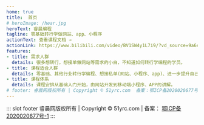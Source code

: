 ```yaml
---
home: true
title:  首页
# heroImage: /hear.jpg
heroText: 睿晨编程
tagline: 零基础转行学做网站、app、小程序
actionText: 查看课程文档 →
actionLink: https://www.bilibili.com/video/BV1SW4y1L7i9/?vd_source=9a6ee0d7e6c1657e4a7381c1f8f18f4b
features:
- title: 需求人群
  details: 很多想转行，想接单做网站等需求的小白，不知道如何转行学编程的学员。
- title: 课程适合人群
  details: 零基础、其他行业转行学编程、想接私单(网站、小程序、app)、进一步提升自己知识能力的人。
- title: 课程体系
  details: 课程安排从基础入门开始，由网站开发到移动端小程序、APP的讲解。
# footer: 睿晨网版权所有 | Copyright © 51yrc.com  备案：鄂ICP备2020020677号-1
---
```


::: slot footer
睿晨网版权所有 | Copyright © 51yrc.com  | 备案： [鄂ICP备2020020677号-1](https://beian.miit.gov.cn/#/Integrated/index)
:::


